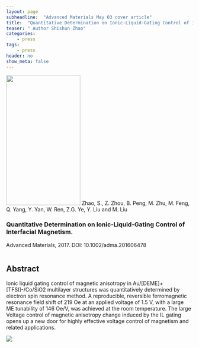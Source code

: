 ```yaml
---
layout: page
subheadline:  "Advanced Materials May 03 cover article"
title:  "Quantitative Determination on Ionic‐Liquid‐Gating Control of Interfacial Magnetism"
teaser: " Author Shishun Zhao"
categories:
    - press
tags:
    - press
header: no
show_meta: false
---
```

<!--more-->
<!--<div class="row">-->
<div >
<p><img src="{{ site.urlimg }}adma_zss_cover.png" class="alignleft" width="200" height="350">
Zhao, S., Z. Zhou, B. Peng, M. Zhu, M. Feng, Q. Yang, Y. Yan, W. Ren, Z.G. Ye, Y. Liu and M. Liu <h3> Quantitative Determination on Ionic‐Liquid‐Gating Control of Interfacial Magnetism.</h3> Advanced Materials, 2017. DOI: 10.1002/adma.201606478</p>
</div>
<div style="display: inline-block;">
<h2>Abstract</h2>

<p>Ionic liquid gating control of magnetic anisotropy in Au/[DEME]+[TFSI]-/Co/SiO2 multilayer structures was quantitatively determined by electron spin resonance method. A reproducible, reversible ferromagnetic resonance field shift of 219 Oe at an applied voltage of 1.5 V, with a large ME tunability of 146 Oe/V, was achieved at the room temperature. The large Voltage control of magnetic anisotropy change induced by the IL gating opens up a new door for highly effective voltage control of magnetism and related applications.</p>

<img src="{{ site.urlimg }}zsh_am_fig.png" class="aligncenter">
</div>


